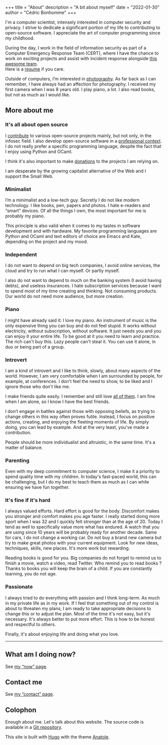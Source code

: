 +++
title = "About"
description = "A bit about myself"
date = "2022-01-30"
author = "Cédric Bonhomme"
+++


I'm a computer scientist, intensely interested in computer security and privacy.
I strive to dedicate a significant portion of my life to contributing to open-source software.
I appreciate the art of computer programming since my childhood.

During the day, I work in the field of information security as part of a
Computer Emergency Response Team (CERT), where I have the chance to work
on exciting projects and assist with incident response alongside
[this awesome team](https://www.circl.lu/team).  
Here is a [resume](/files/resume_cedric-bonhomme_web-version.pdf) if you care.

Outside of computers, I’m interested in [photography](/photography).
As far back as I can remember, I have always had an affection for photography.
I received my first camera when I was 8 years old.
I play piano, a lot. I also read books, but not as much as I would like.


## More about me

### It's all about open source

I [contribute](/software) to various open-source projects mainly, but not only, in the infosec field.
I also develop open-source software in a [professional context](https://github.com/CIRCL).
I do not really prefer a specific programming language, despite the fact that I
enjoy using Python and OCaml.  

I think it's also important to make [donations](/donations) to the projects
I am relying on.

I am desperate by the growing capitalist alternative of the Web and I support the Small Web.


### Minimalist

I’m a minimalist and a low-tech guy.
Secretly I do not like modern technology.
I like books, pen, papers and photos. I hate e-readers and “smart” devices.
Of all the things I own, the most important for me is probably my piano.

This principle is also valid when it comes to my tastes in software development
and with hardware.
My favorite programming languages are Python and OCaml and text editors of
choice are Emacs and Kate, depending on the project and my mood.


### Independent

I do not want to depend on big tech companies, I avoid online services, the
cloud and try to run what I can myself. Or partly myself.

I also do not want to depend to much on the banking system (I avoid having debts),
and useless insurances. I hate subscription services because I want to spend
most of my time creating and thinking. Not consuming products. Our world do not
need more audience, but more creation.


### Piano

I might have already said it: I love my piano. An instrument of music is the
only expensive thing you can buy and do not feel stupid. It works without
electricity, without subscription, without software. It just needs you and you
can enjoy it your entire life. To be good at it you need to learn and practice.
The rich can't buy this. Lazy people can't steal it. You can use it alone,
in duo or being part of a group.


### Introvert

I am a kind of introvert and I like to think, slowly, about many aspects of the
world. However, I am very comfortable when I am surrounded by people, for example,
at conferences. I don't feel the need to show, to be liked and I ignore those who don't
like me.

I make friends quite easily. I remember and still love [all of them](/friends).
I am fine when I am alone, so I know I have the best friends.

I don’t engage in battles against those with opposing beliefs, as trying
to change others in this way often proves futile. Instead, I focus on
positive actions, creating, and enjoying the fleeting moments of life.
By simply doing, you can lead by example. And at the very least, you've made a contribution.

People should be more individualist and altruistic, in the same time.
It's a matter of balance.


### Parenting

Even with my deep commitment to computer science, I make it a priority to spend
quality time with my children. In today's fast-paced world, this can be
challenging, but I do my best to teach them as much as I can while ensuring
we have fun together.


### It's fine if it's hard

I always valued efforts. Hard effort is good for the body.
Discomfort makes you stronger and comfort makes you age faster.
I really started doing more sport when I was 32 and I quickly felt stronger than at the age of 20.
Today I tend as well to specifically value more what has endured.
A watch that you are using since 10 years will be probably ready for another
decade. Same for cars, I do not change a working car. Do not buy a brand new
camera but try to make great photos with your current equipment.
Look for new ideas, techniques, skills, new places. It's more work but rewarding.

Reading books is good for you. Big companies do not forget to remind us to
finish a movie, watch a video, read Twitter. Who remind you to read books ?
Thanks to books you will keep the brain of a child. If you are constantly learning,
you do not age.


### Passionate

I always tried to do everything with passion and I think long-term.
As much in my private life as in my work.
If I feel that something out of my control is about to threaten my plans, I am
ready to take appropriate decisions to change this or to adjust the plan.
Most of the time it's not easy, but it's necessary. It's always better to put
more effort. This is how to be honest and respectful to others.

Finally, it's about enjoying life and doing what you love. 

---

## What am I doing now?

See [my “now” page](/now).


## Contact me

See [my “contact” page](/contact).


## Colophon

Enough about me. Let's talk about this website.
The source code is available in a
[Git repository](https://github.com/cedricbonhomme/cedricbonhomme.org).

This site is built with [Hugo](https://gohugo.io) with the theme
[Anatole](https://github.com/lxndrblz/anatole).
